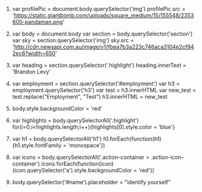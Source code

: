 1. var profilePic = document.body.querySelector('img')
   profilePic.src = 'https://static.giantbomb.com/uploads/square_medium/15/155548/2353605-pandaman.png'
1. var body = document.body
   var section = body.querySelector('section')
   var sky = section.querySelector('img')
   sky.src = 'http://cdn.newsapi.com.au/image/v1/fbea7b3a223c746aca3104e2cf942ec6?width=650'

2. var heading = section.querySelector('.highlight')
   heading.innerText = 'Brandon Levy'

3. var employment = section.querySelector('#employment')
   var h3 = employment.querySelector('h3')
   var test = h3.innerHTML
   var new_test = test.replace("Employment", "Test")
   h3.innerHTML = new_test

4. body.style.backgroundColor = 'red'

5. var highlights = body.querySelectorAll('.highlight')
   for(i=0;i<highlights.length;i++){highlights[0].style.color = 'blue'}

6. var h1 = body.querySelectorAll('h1')
   h1.forEach(function(h1){h1.style.fontFamily = 'monospace'})

7. var icons = body.querySelectorAll('.action-container > .action-icon-container')
   icons.forEach(function(icon){icon.querySelector('a').style.backgroundColor = 'red'})

8. body.querySelector('#name').placeholder = "identify yourself"
